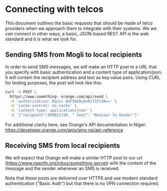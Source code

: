 # Connecting with telcos
This document outlines the basic requests that should be made of telco providers when we approach them to integrate with their systems. We we _can_ connect in other ways, a basic, JSON-based REST API is the web standard and it is what we look for.

## Sending SMS from Mogli to local recipients
In order to send SMS messages, we will make an HTTP post to a URL that you specify with basic authentication and a content type of application/json. It will contain the recipient address and text as key:value pairs. Using CURL for testing purposes, the post will look like this: 
 
```sh
curl -X POST \
  https://www.something- orange.com/api/send \
  -H 'authorization: Basic dGF5bG9yOnNlY3JldA==' \
  -H 'cache-control: no-cache' \
  -H 'content-type: application/json' \
  -d '{"recipient":959011728, " text": "Bonjour le monde!"}'
```

For additional clarity here, see Orange's API documentation in Niger: https://developer.orange.com/apis/sms-ne/api-reference
 
## Receiving SMS from local recipients

We will expect that Orange will make a similar HTTP post to our url (https://www.openfn.org/inbox/something-secret) with the content of the message and the sender whenever an SMS is received.

Note that these posts are delivered over HTTPS and use modern standard authentication ("Basic Auth") but that there is no VPN connection required.
